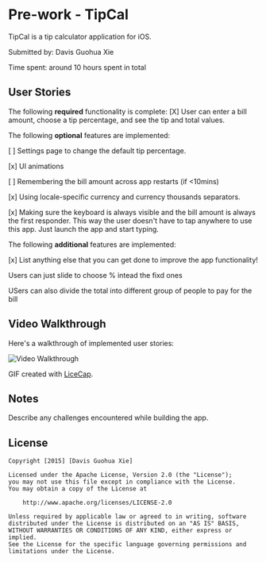 # Pre-work - TipCal

TipCal is a tip calculator application for iOS.

Submitted by: Davis Guohua Xie

Time spent: around 10 hours spent in total

## User Stories

The following **required** functionality is complete:
[X] User can enter a bill amount, choose a tip percentage, and see the tip and total values.

The following **optional** features are implemented:

[ ] Settings page to change the default tip percentage.

[x] UI animations

[ ] Remembering the bill amount across app restarts (if <10mins)

[x] Using locale-specific currency and currency thousands separators.

[x] Making sure the keyboard is always visible and the bill amount is always the first responder. This way the user doesn't have to tap anywhere to use this app. Just launch the app and start typing.

The following **additional** features are implemented:

[x] List anything else that you can get done to improve the app functionality!
    
Users can just slide to choose % intead the fixd ones
    
USers can also divide the total into different group of people to pay for the bill 
## Video Walkthrough 

Here's a walkthrough of implemented user stories:

<img src='http://i.imgur.com/link/to/your/gif/file.gif' title='Video Walkthrough' width='' alt='Video Walkthrough' />

GIF created with [LiceCap](http://www.cockos.com/licecap/).

## Notes

Describe any challenges encountered while building the app.

## License



    Copyright [2015] [Davis Guohua Xie]

    Licensed under the Apache License, Version 2.0 (the "License");
    you may not use this file except in compliance with the License.
    You may obtain a copy of the License at

        http://www.apache.org/licenses/LICENSE-2.0

    Unless required by applicable law or agreed to in writing, software
    distributed under the License is distributed on an "AS IS" BASIS,
    WITHOUT WARRANTIES OR CONDITIONS OF ANY KIND, either express or implied.
    See the License for the specific language governing permissions and
    limitations under the License.
